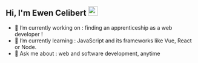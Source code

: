 ## Hi, I'm Ewen Celibert <img src="https://media.giphy.com/media/hvRJCLFzcasrR4ia7z/giphy.gif" width="25px">

- 🔭 I’m currently working on : finding an apprenticeship as a web developer !
- 🌱 I’m currently learning : JavaScript and its frameworks like Vue, React or Node.
- 💬 Ask me about : web and software development, anytime
